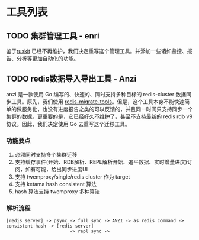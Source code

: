 # 工具列表

## TODO 集群管理工具 - enri

鉴于[ruskit](https://github.com/eleme/ruskit) 已经不再维护，我们决定重写这个管理工具。并添加一些诸如监控、报告、分析等更加自动化的功能。

## TODO redis数据导入导出工具 - Anzi

anzi 是一款使用 Go 编写的、快速的、同时支持多种目标的 redis-cluster 数据同步工具。原先，我们使用 [redis-migrate-tools](https://github.com/vipshop/redis-migrate-tool)。但是，这个工具本身不能快速简单的做服务化，也没有进度报告之类的可以反馈的，并且同一时间只支持同步一个集群的数据。更重要的是，它已经好久不维护了，甚至不支持最新的 redis rdb v9 协议。因此，我们决定使用 Go 去重写这个迁移工具。

### 功能要点

1. 必须同时支持多个集群迁移
2. 支持缓存事件(开始、RDB解析、REPL解析开始、追平数据、实时增量进度)订阅，如有可能，给出同步进度UI
3. 支持 twemproxy/single/redis cluster 作为 target
4. 支持 ketama hash consistent 算法
5. hash 算法支持 twemproxy 多种算法

### 解析流程

```
[redis server] -> psync -> full sync -> ANZI -> as redis command -> consistent hash -> [redis server]
                        -> repl sync ->
```
